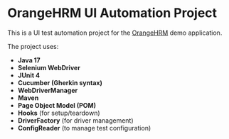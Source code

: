# OrangeHRM UI Automation Project

This is a UI test automation project for the [OrangeHRM](https://opensource-demo.orangehrmlive.com) demo application.

The project uses:
- **Java 17**
- **Selenium WebDriver**
- **JUnit 4**
- **Cucumber (Gherkin syntax)**
- **WebDriverManager**
- **Maven**
- **Page Object Model (POM)**
- **Hooks** (for setup/teardown)
- **DriverFactory** (for driver management)
- **ConfigReader** (to manage test configuration)

